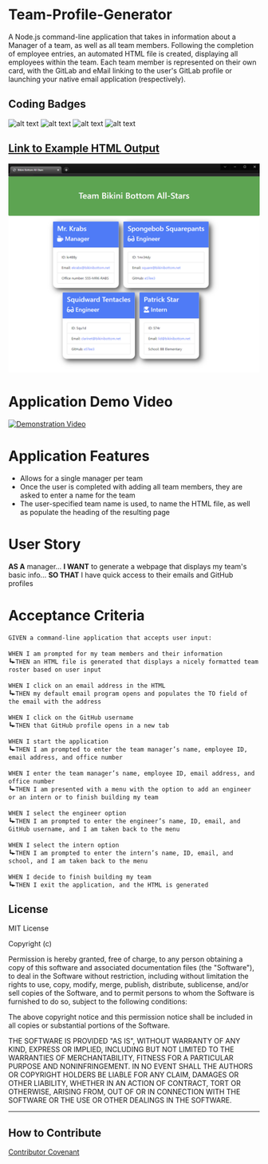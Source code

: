 # Team-Profile-Generator
A Node.js command-line application that takes in information about a Manager of a team, as well as all team members.  Following the completion of employee entries, an automated HTML file is created, displaying all employees within the team.  Each team member is represented on their own card, with the GitLab and eMail linking to the user's GitLab profile or launching your native email application (respectively).
## Coding Badges
![alt text](https://img.shields.io/badge/JavaScript-.js-yellowgreen)
![alt text](https://img.shields.io/badge/HTML-.html-orange)
![alt text](https://img.shields.io/badge/CSS-.css-blue)
![alt text](https://img.shields.io/badge/Jest%20Test-.js-red)

## [Link to Example HTML Output](https://estee3.github.io/Team-Profile-Generator/)
![alt text](./assets/Example%20HTML%20Output.png)

# Application Demo Video
[![Demonstration Video](https://img.youtube.com/vi/PD2yKSoZDUI/0.jpg)](https://www.youtube.com/watch?v=PD2yKSoZDUI)

# Application Features
- Allows for a single manager per team
- Once the user is completed with adding all team members, they are asked to enter a name for the team
- The user-specified team name is used, to name the HTML file, as well as populate the heading of the resulting page

# User Story
**AS A** manager... **I WANT** to generate a webpage that displays my team's basic info... **SO THAT** I have quick access to their emails and GitHub profiles

# Acceptance Criteria

```
GIVEN a command-line application that accepts user input:

WHEN I am prompted for my team members and their information
┗►THEN an HTML file is generated that displays a nicely formatted team roster based on user input

WHEN I click on an email address in the HTML
┗►THEN my default email program opens and populates the TO field of the email with the address

WHEN I click on the GitHub username
┗►THEN that GitHub profile opens in a new tab

WHEN I start the application
┗►THEN I am prompted to enter the team manager’s name, employee ID, email address, and office number

WHEN I enter the team manager’s name, employee ID, email address, and office number
┗►THEN I am presented with a menu with the option to add an engineer or an intern or to finish building my team

WHEN I select the engineer option
┗►THEN I am prompted to enter the engineer’s name, ID, email, and GitHub username, and I am taken back to the menu

WHEN I select the intern option
┗►THEN I am prompted to enter the intern’s name, ID, email, and school, and I am taken back to the menu

WHEN I decide to finish building my team
┗►THEN I exit the application, and the HTML is generated
```

## License

MIT License

Copyright (c)

Permission is hereby granted, free of charge, to any person obtaining a copy
of this software and associated documentation files (the "Software"), to deal
in the Software without restriction, including without limitation the rights
to use, copy, modify, merge, publish, distribute, sublicense, and/or sell
copies of the Software, and to permit persons to whom the Software is
furnished to do so, subject to the following conditions:

The above copyright notice and this permission notice shall be included in all
copies or substantial portions of the Software.

THE SOFTWARE IS PROVIDED "AS IS", WITHOUT WARRANTY OF ANY KIND, EXPRESS OR
IMPLIED, INCLUDING BUT NOT LIMITED TO THE WARRANTIES OF MERCHANTABILITY,
FITNESS FOR A PARTICULAR PURPOSE AND NONINFRINGEMENT. IN NO EVENT SHALL THE
AUTHORS OR COPYRIGHT HOLDERS BE LIABLE FOR ANY CLAIM, DAMAGES OR OTHER
LIABILITY, WHETHER IN AN ACTION OF CONTRACT, TORT OR OTHERWISE, ARISING FROM,
OUT OF OR IN CONNECTION WITH THE SOFTWARE OR THE USE OR OTHER DEALINGS IN THE
SOFTWARE.

---

## How to Contribute

[Contributor Covenant](https://www.contributor-covenant.org/)
